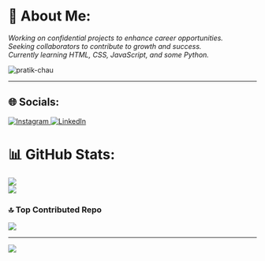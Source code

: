 # 💫 About Me:
*Working on confidential projects to enhance career opportunities.<br>
Seeking collaborators to contribute to growth and success.<br>
Currently learning HTML, CSS, JavaScript, and some Python.*
<p align="left"> <img src="https://komarev.com/ghpvc/?username=pratik-chau&label=Profile%20views&color=0e75b6&style=flat" alt="pratik-chau" /> </p>
<hr>

## 🌐 Socials:
<a href="https://instagram.com/pratiieiik" target="_blank">
    <img src="https://img.shields.io/badge/Instagram-%23E4405F.svg?style=for-the-badge&logo=instagram&logoColor=white" alt="Instagram">
</a>

<a href="https://www.linkedin.com/in/prateek-chaulagain-7aa795340/" target="_blank">
    <img src="https://img.shields.io/badge/LinkedIn-%230077B5.svg?style=for-the-badge&logo=linkedin&logoColor=white" alt="LinkedIn">
</a>




# 📊 GitHub Stats:
![](https://github-readme-stats.vercel.app/api?username=pratik-chau&theme=dark&hide_border=false&include_all_commits=false&count_private=false)<br/>
![](https://github-readme-streak-stats.herokuapp.com/?user=pratik-chau&theme=dark&hide_border=false)<br/>

### 🔝 Top Contributed Repo
![](https://github-contributor-stats.vercel.app/api?username=pratik-chau&limit=5&theme=dark&combine_all_yearly_contributions=true)

---
[![](https://visitcount.itsvg.in/api?id=pratik-chau&icon=0&color=10)](https://visitcount.itsvg.in)

